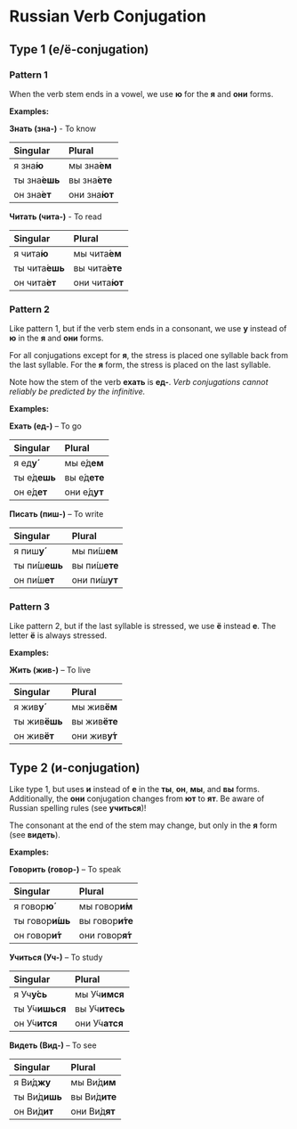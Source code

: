 # Russian Verb Conjugation

## Type 1 (е/ё-conjugation)

### Pattern 1

When the verb stem ends in a vowel, we use **ю** for the **я** and **они** forms.

**Examples:**

**Знать (зна-)** - To know

| Singular        | Plural          |
| :-------------- | :-------------- |
| я зна́**ю**      | мы зна́**ем**    |
| ты зна́**ешь**   | вы зна́**ете**   |
| он зна́**ет**    | они зна́**ют**   |

**Читать (чита-)** - To read

| Singular        | Plural          |
| :-------------- | :-------------- |
| я чита́**ю**     | мы чита́**ем**   |
| ты чита́**ешь**  | вы чита́**ете**  |
| он чита́**ет**   | они чита́**ют**  |


### Pattern 2

Like pattern 1, but if the verb stem ends in a consonant, we use **у** instead of **ю** in the **я** and **они** forms.

For all conjugations except for **я**, the stress is placed one syllable back from the last syllable. For the **я** form, the stress is placed on the last syllable.

Note how the stem of the verb **ехать** is **ед-**. *Verb conjugations cannot reliably be predicted by the infinitive.*

**Examples:**

**Ехать (ед-)** – To go

| Singular        | Plural          |
| :-------------- | :-------------- |
| я ед**у́**       | мы е́д**ем**     |
| ты е́д**ешь**    | вы е́д**ете**    |
| он е́д**ет**     | они е́д**ут**    |

**Писать (пиш-)** – To write

| Singular        | Plural          |
| :-------------- | :-------------- |
| я пиш**у́**      | мы пи́ш**ем**    |
| ты пи́́ш**ешь**   | вы пи́ш**ете**   |
| он пи́ш**ет**    | они пи́ш**ут**   |


### Pattern 3

Like pattern 2, but if the last syllable is stressed, we use **ё** instead **е**. The letter **ё** is always stressed.

**Examples:**

**Жить (жив-)** – To live

| Singular        | Plural          |
| :-------------- | :-------------- |
| я жив**у́**      | мы жив**ём**    |
| ты жив**ёшь**   | вы жив**ёте**   |
| он жив**ёт**    | они жив**у́т**   |


## Type 2 (и-conjugation)

Like type 1, but uses **и** instead of **е** in the **ты**, **он**, **мы**, and **вы** forms. Additionally, the **они** conjugation changes from **ют** to **ят**. Be aware of Russian spelling rules (see **учиться**)!

The consonant at the end of the stem may change, but only in the **я** form (see **видеть**).

**Examples:**

**Говорить (говор-)** – To speak

| Singular        | Plural          |
| :-------------- | :-------------- |
| я говор**ю́**    | мы говор**и́м**  |
| ты говор**и́шь** | вы говор**и́те** |
| он говор**и́т**  | они говор**я́т** |

**Учиться (Уч-)** – To study

| Singular        | Plural          |
| :-------------- | :-------------- |
| я Уч**у́сь**     | мы У́ч**имся**   |
| ты У́ч**ишься**  | вы У́ч**итесь**  |
| он У́ч**ится**   | они У́ч**атся**  |

**Видеть (Вид-)** – To see

| Singular        | Plural          |
| :-------------- | :-------------- |
| я Ви́д**жу**     | мы Ви́д**им**    |
| ты Ви́д**ишь**   | вы Ви́д**ите**   |
| он Ви́д**ит**    | они Ви́д**ят**   |
